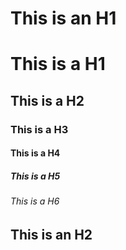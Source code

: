 This is an H1
=============

# This is a H1
## This is a H2
### This is a H3
#### This is a H4
##### This is a H5
###### This is a H6

This is an H2
-------------

